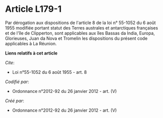 # Article L179-1

Par dérogation aux dispositions de l'article 8 de la loi n° 55-1052 du 6 août 1955 modifiée portant statut des Terres
australes et antarctiques françaises et de l'île de Clipperton, sont applicables aux îles Bassas da India, Europa,
Glorieuses, Juan da Nova et Tromelin les dispositions du présent code applicables à La Réunion.

**Liens relatifs à cet article**

_Cite_:

  - Loi n°55-1052 du 6 août 1955 - art. 8

_Codifié par_:

  - Ordonnance n°2012-92 du 26 janvier 2012 - art. (V)

_Créé par_:

  - Ordonnance n°2012-92 du 26 janvier 2012 - art. (V)
